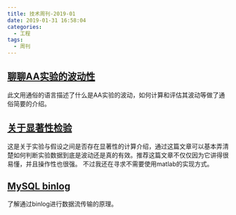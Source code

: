 ```yaml
---
title: 技术周刊-2019-01
date: 2019-01-31 16:58:04
categories:
  - 工程
tags:
  - 周刊
---
```


## [聊聊AA实验的波动性](https://zhuanlan.zhihu.com/p/47339375)

此文用通俗的语言描述了什么是AA实验的波动，如何计算和评估其波动等做了通俗简要的介绍。

## [关于显著性检验](https://www.cnblogs.com/hdu-zsk/p/6293721.html)

这是关于实验与假设之间是否存在显著性的计算介绍，通过这篇文章可以基本弄清楚如何判断实验数据到底是波动还是真的有效。推荐这篇文章不仅仅因为它讲得很易懂，并且操作性也很强。
不过我还在寻求不需要使用matlab的实现方式。

## [MySQL binlog](https://zhuanlan.zhihu.com/p/33504555)

了解通过binlog进行数据流传输的原理。
